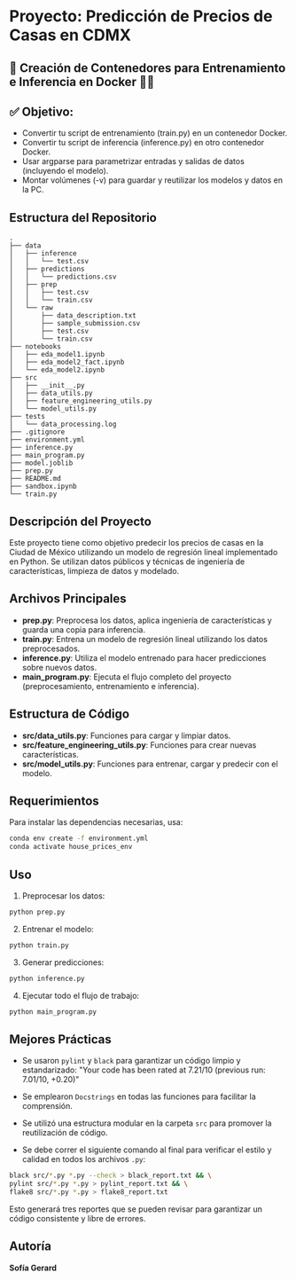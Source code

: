 # Proyecto: Predicción de Precios de Casas en CDMX
## 📌 Creación de Contenedores para Entrenamiento e Inferencia en Docker 🐳📂
## ✅ Objetivo:

- Convertir tu script de entrenamiento (train.py) en un contenedor Docker.
- Convertir tu script de inferencia (inference.py) en otro contenedor Docker.
- Usar argparse para parametrizar entradas y salidas de datos (incluyendo el modelo).
- Montar volúmenes (-v) para guardar y reutilizar los modelos y datos en la PC.
  
## Estructura del Repositorio

```plaintext
.
├── data
│   ├── inference
│   │   └── test.csv
│   ├── predictions
│   │   └── predictions.csv
│   ├── prep
│   │   ├── test.csv
│   │   └── train.csv
│   └── raw
│       ├── data_description.txt
│       ├── sample_submission.csv
│       ├── test.csv
│       └── train.csv
├── notebooks
│   ├── eda_model1.ipynb
│   ├── eda_model2_fact.ipynb
│   └── eda_model2.ipynb
├── src
│   ├── __init__.py
│   ├── data_utils.py
│   ├── feature_engineering_utils.py
│   └── model_utils.py
├── tests
│   └── data_processing.log
├── .gitignore
├── environment.yml
├── inference.py
├── main_program.py
├── model.joblib
├── prep.py
├── README.md
├── sandbox.ipynb
└── train.py
```

## Descripción del Proyecto
Este proyecto tiene como objetivo predecir los precios de casas en la Ciudad de México utilizando un modelo de regresión lineal implementado en Python. Se utilizan datos públicos y técnicas de ingeniería de características, limpieza de datos y modelado.

## Archivos Principales

- **prep.py**: Preprocesa los datos, aplica ingeniería de características y guarda una copia para inferencia.
- **train.py**: Entrena un modelo de regresión lineal utilizando los datos preprocesados.
- **inference.py**: Utiliza el modelo entrenado para hacer predicciones sobre nuevos datos.
- **main_program.py**: Ejecuta el flujo completo del proyecto (preprocesamiento, entrenamiento e inferencia).

## Estructura de Código

- **src/data_utils.py**: Funciones para cargar y limpiar datos.
- **src/feature_engineering_utils.py**: Funciones para crear nuevas características.
- **src/model_utils.py**: Funciones para entrenar, cargar y predecir con el modelo.

## Requerimientos

Para instalar las dependencias necesarias, usa:
```bash
conda env create -f environment.yml
conda activate house_prices_env
```

## Uso

1. Preprocesar los datos:
```bash
python prep.py
```

2. Entrenar el modelo:
```bash
python train.py
```

3. Generar predicciones:
```bash
python inference.py
```

4. Ejecutar todo el flujo de trabajo:
```bash
python main_program.py
```

## Mejores Prácticas

- Se usaron `pylint` y `black` para garantizar un código limpio y estandarizado:
"Your code has been rated at 7.21/10 (previous run: 7.01/10, +0.20)"

- Se emplearon `Docstrings` en todas las funciones para facilitar la comprensión.
- Se utilizó una estructura modular en la carpeta `src` para promover la reutilización de código.
- Se debe correr el siguiente comando al final para verificar el estilo y calidad en todos los archivos `.py`:

```bash
black src/*.py *.py --check > black_report.txt && \
pylint src/*.py *.py > pylint_report.txt && \
flake8 src/*.py *.py > flake8_report.txt
```

Esto generará tres reportes que se pueden revisar para garantizar un código consistente y libre de errores.


## Autoría
**Sofía Gerard**



